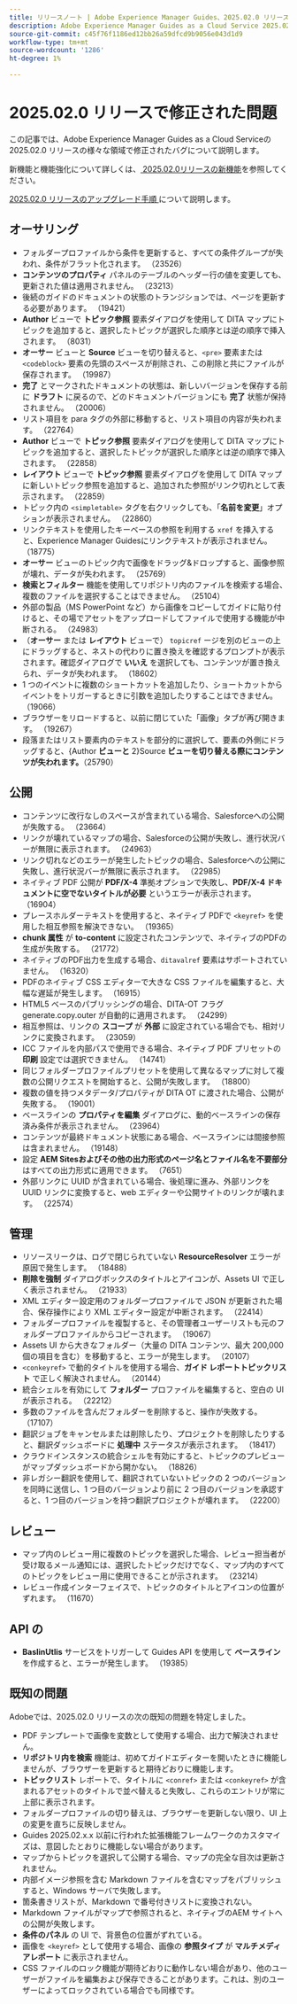 ```yaml
---
title: リリースノート | Adobe Experience Manager Guides、2025.02.0 リリースの問題を修正しました
description: Adobe Experience Manager Guides as a Cloud Service 2025.02.0 リリースのバグ修正について説明します。
source-git-commit: c45f76f1186ed12bb26a59dfcd9b9056e043d1d9
workflow-type: tm+mt
source-wordcount: '1286'
ht-degree: 1%

---
```


# 2025.02.0 リリースで修正された問題

この記事では、Adobe Experience Manager Guides as a Cloud Serviceの 2025.02.0 リリースの様々な領域で修正されたバグについて説明します。

新機能と機能強化について詳しくは、[ 2025.02.0リリースの新機能](whats-new-2025-02-0.md)を参照してください。

[2025.02.0 リリースのアップグレード手順 ](upgrade-instructions-2025-02-0.md) について説明します。


## オーサリング

- フォルダープロファイルから条件を更新すると、すべての条件グループが失われ、条件がフラット化されます。 （23526）
- **コンテンツのプロパティ** パネルのテーブルのヘッダー行の値を変更しても、更新された値は適用されません。 （23213）
- 後続のガイドのドキュメントの状態のトランジションでは、ページを更新する必要があります。 （19421）
- **Author** ビューで **トピック参照** 要素ダイアログを使用して DITA マップにトピックを追加すると、選択したトピックが選択した順序とは逆の順序で挿入されます。 （8031）
- **オーサー** ビューと **Source** ビューを切り替えると、`<pre>` 要素または `<codeblock>` 要素の先頭のスペースが削除され、この削除と共にファイルが保存されます。 （19987）
- **完了** とマークされたドキュメントの状態は、新しいバージョンを保存する前に **ドラフト** に戻るので、どのドキュメントバージョンにも **完了** 状態が保持されません。 （20006）
- リスト項目を para タグの外部に移動すると、リスト項目の内容が失われます。 （22764）
- **Author** ビューで **トピック参照** 要素ダイアログを使用して DITA マップにトピックを追加すると、選択したトピックが選択した順序とは逆の順序で挿入されます。 （22858）
- **レイアウト** ビューで **トピック参照** 要素ダイアログを使用して DITA マップに新しいトピック参照を追加すると、追加された参照がリンク切れとして表示されます。 （22859）
- トピック内の `<simpletable>` タグを右クリックしても、「**名前を変更**」オプションが表示されません。 （22860）
- リンクテキストを使用したキーベースの参照を利用する `xref` を挿入すると、Experience Manager Guidesにリンクテキストが表示されません。 （18775）
- **オーサー** ビューのトピック内で画像をドラッグ&amp;ドロップすると、画像参照が壊れ、データが失われます。 （25769）
- **検索とフィルター** 機能を使用してリポジトリ内のファイルを検索する場合、複数のファイルを選択することはできません。 （25104）
- 外部の製品（MS PowerPoint など）から画像をコピーしてガイドに貼り付けると、その場でアセットをアップロードしてファイルで使用する機能が中断される。 （24983）
- （**オーサー** または **レイアウト** ビューで） `topicref` ージを別のビューの上にドラッグすると、ネストの代わりに置き換えを確認するプロンプトが表示されます。確認ダイアログで **いいえ** を選択しても、コンテンツが置き換えられ、データが失われます。 （18602）
- 1 つのイベントに複数のショートカットを追加したり、ショートカットからイベントをトリガーするときに引数を追加したりすることはできません。 （19066）
- ブラウザーをリロードすると、以前に閉じていた「画像」タブが再び開きます。 （19267）
- 段落またはリスト要素内のテキストを部分的に選択して、要素の外側にドラッグすると、{Author **ビューと** 2}Source **ビューを切り替える際にコンテンツが失われます。**（25790）

## 公開

- コンテンツに改行なしのスペースが含まれている場合、Salesforceへの公開が失敗する。 （23664）
- リンクが壊れているマップの場合、Salesforceの公開が失敗し、進行状況バーが無限に表示されます。 （24963）
- リンク切れなどのエラーが発生したトピックの場合、Salesforceへの公開に失敗し、進行状況バーが無限に表示されます。 （22985）
- ネイティブ PDF 公開が **PDF/X-4** 準拠オプションで失敗し、**PDF/X-4 ドキュメントに空でないタイトルが必要** というエラーが表示されます。 （16904）
- プレースホルダーテキストを使用すると、ネイティブ PDFで `<keyref>` を使用した相互参照を解決できない。 （19365）
- **chunk 属性** が **to-content** に設定されたコンテンツで、ネイティブのPDFの生成が失敗する。 （21772）
- ネイティブのPDF出力を生成する場合、`ditavalref` 要素はサポートされていません。 （16320）
- PDFのネイティブ CSS エディターで大きな CSS ファイルを編集すると、大幅な遅延が発生します。 （16915）
- HTML5 ベースのパブリッシングの場合、DITA-OT フラグ generate.copy.outer が自動的に適用されます。 （24299）
- 相互参照は、リンクの **スコープ** が **外部** に設定されている場合でも、相対リンクに変換されます。 （23059）
- ICC ファイルを内部パスで使用できる場合、ネイティブ PDF プリセットの **印刷** 設定では選択できません。 （14741）
- 同じフォルダープロファイルプリセットを使用して異なるマップに対して複数の公開リクエストを開始すると、公開が失敗します。 （18800）
- 複数の値を持つメタデータ/プロパティが DITA OT に渡された場合、公開が失敗する。 （19001）
- ベースラインの **プロパティを編集** ダイアログに、動的ベースラインの保存済み条件が表示されません。  （23964）
- コンテンツが最終ドキュメント状態にある場合、ベースラインには間接参照は含まれません。 （19148）
- 設定 **AEM Sitesおよびその他の出力形式のページ名とファイル名を不要部分** はすべての出力形式に適用できます。 （7651）
- 外部リンクに UUID が含まれている場合、後処理に進み、外部リンクを UUID リンクに変換すると、web エディターや公開サイトのリンクが壊れます。 （22574）


## 管理

- リソースリークは、ログで閉じられていない **ResourceResolver** エラーが原因で発生します。 （18488）
- **削除を強制** ダイアログボックスのタイトルとアイコンが、Assets UI で正しく表示されません。 （21933）
- XML エディター設定用のフォルダープロファイルで JSON が更新された場合、保存操作により XML エディター設定が中断されます。 （22414）
- フォルダープロファイルを複製すると、その管理者ユーザーリストも元のフォルダープロファイルからコピーされます。 （19067）
- Assets UI から大きなフォルダー（大量の DITA コンテンツ、最大 200,000 個の項目を含む）を移動すると、エラーが発生します。 （20107）
- `<conkeyref>` で動的タイトルを使用する場合、**ガイド レポートトピックリスト** で正しく解決されません。 （20144）
- 統合シェルを有効にして **フォルダー** プロファイルを編集すると、空白の UI が表示される。 （22212）
- 多数のファイルを含んだフォルダーを削除すると、操作が失敗する。 （17107）
- 翻訳ジョブをキャンセルまたは削除したり、プロジェクトを削除したりすると、翻訳ダッシュボードに **処理中** ステータスが表示されます。 （18417）
- クラウドインスタンスの統合シェルを有効にすると、トピックのプレビューがマップダッシュボードから開かない。 （18826）
- 非レガシー翻訳を使用して、翻訳されていないトピックの 2 つのバージョンを同時に送信し、1 つ目のバージョンより前に 2 つ目のバージョンを承認すると、1 つ目のバージョンを持つ翻訳プロジェクトが壊れます。 （22200）


## レビュー

- マップ内のレビュー用に複数のトピックを選択した場合、レビュー担当者が受け取るメール通知には、選択したトピックだけでなく、マップ内のすべてのトピックをレビュー用に使用できることが示されます。 （23214）
- レビュー作成インターフェイスで、トピックのタイトルとアイコンの位置がずれます。 （11670）


## API の

- **BaslinUtlis** サービスをトリガーして Guides API を使用して **ベースライン** を作成すると、エラーが発生します。 （19385）

## 既知の問題

Adobeでは、2025.02.0 リリースの次の既知の問題を特定しました。

- PDF テンプレートで画像を変数として使用する場合、出力で解決されません。
- **リポジトリ内を検索** 機能は、初めてガイドエディターを開いたときに機能しませんが、ブラウザーを更新すると期待どおりに機能します。
- **トピックリスト** レポートで、タイトルに `<conref>` または `<conkeyref>` が含まれるアセットのタイトルで並べ替えると失敗し、これらのエントリが常に上部に表示されます。
- フォルダープロファイルの切り替えは、ブラウザーを更新しない限り、UI 上の変更を直ちに反映しません。
- Guides 2025.02.x.x 以前に行われた拡張機能フレームワークのカスタマイズは、意図したとおりに機能しない場合があります。
- マップからトピックを選択して公開する場合、マップの完全な目次は更新されません。
- 内部イメージ参照を含む Markdown ファイルを含むマップをパブリッシュすると、Windows サーバで失敗します。
- 箇条書きリストが、Markdown で番号付きリストに変換されない。
- Markdown ファイルがマップで参照されると、ネイティブのAEM サイトへの公開が失敗します。
- **条件のパネル** の UI で、背景色の位置がずれている。
- 画像を `<keyref>` として使用する場合、画像の **参照タイプ** が **マルチメディアレポート** に表示されません。
- CSS ファイルのロック機能が期待どおりに動作しない場合があり、他のユーザーがファイルを編集および保存できることがあります。これは、別のユーザーによってロックされている場合でも同様です。



